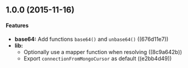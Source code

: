 <a name="1.0.0"></a>
## 1.0.0 (2015-11-16)


#### Features

* **base64:** Add functions `base64()` and `unbase64()` ((676d11e7))
* **lib:**
  * Optionally use a mapper function when resolving ((8c9a642b))
  * Export `connectionFromMongoCursor` as default ((e2bb4d49))
